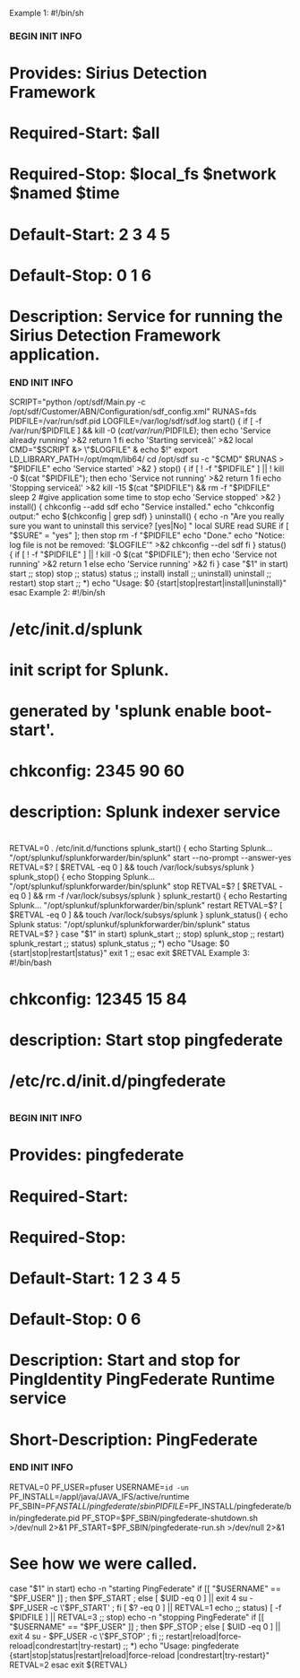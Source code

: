 Example 1:
#!/bin/sh
### BEGIN INIT INFO
# Provides:          Sirius Detection Framework
# Required-Start:    $all
# Required-Stop:     $local_fs $network $named $time
# Default-Start:     2 3 4 5
# Default-Stop:      0 1 6
# Description:       Service for running the Sirius Detection Framework application.
### END INIT INFO
SCRIPT="python /opt/sdf/Main.py -c /opt/sdf/Customer/ABN/Configuration/sdf_config.xml"
RUNAS=fds
PIDFILE=/var/run/sdf.pid
LOGFILE=/var/log/sdf/sdf.log
start() {
  if [ -f /var/run/$PIDFILE ] && kill -0 $(cat /var/run/$PIDFILE); then
    echo 'Service already running' >&2
    return 1
  fi
  echo 'Starting serviceâ¦' >&2
  local CMD="$SCRIPT &> \"$LOGFILE\" & echo \$!"
  export LD_LIBRARY_PATH=/opt/mqm/lib64/
  cd /opt/sdf
  su -c "$CMD" $RUNAS > "$PIDFILE"
  echo 'Service started' >&2
}
stop() {
  if [ ! -f "$PIDFILE" ] || ! kill -0 $(cat "$PIDFILE"); then
    echo 'Service not running' >&2
    return 1
  fi
  echo 'Stopping serviceâ¦' >&2
  kill -15 $(cat "$PIDFILE") && rm -f "$PIDFILE"
  sleep 2 #give application some time to stop
  echo 'Service stopped' >&2
}
install() {
  chkconfig --add sdf
  echo "Service installed."
  echo "chkconfig output:"
  echo $(chkconfig | grep sdf)
}
uninstall() {
  echo -n "Are you really sure you want to uninstall this service? [yes|No] "
  local SURE
  read SURE
  if [ "$SURE" = "yes" ]; then
    stop
    rm -f "$PIDFILE"
    echo "Done."
    echo "Notice: log file is not be removed: '$LOGFILE'" >&2
    chkconfig --del sdf
  fi
}
status() {
  if [ ! -f "$PIDFILE" ] || ! kill -0 $(cat "$PIDFILE"); then
    echo 'Service not running' >&2
    return 1
  else
    echo 'Service running' >&2
  fi
}
case "$1" in
  start)
    start
    ;;
  stop)
    stop
    ;;
  status)
    status
    ;;
  install)
    install
    ;;
  uninstall)
    uninstall
    ;;
  restart)
    stop
    start
    ;;
  *)
    echo "Usage: $0 {start|stop|restart|install|uninstall}"
esac
Example 2:
#!/bin/sh
#
# /etc/init.d/splunk
# init script for Splunk.
# generated by 'splunk enable boot-start'.
#
# chkconfig: 2345 90 60
# description: Splunk indexer service
#
RETVAL=0
. /etc/init.d/functions
splunk_start() {
  echo Starting Splunk...
  "/opt/splunkuf/splunkforwarder/bin/splunk" start --no-prompt --answer-yes
  RETVAL=$?
  [ $RETVAL -eq 0 ] && touch /var/lock/subsys/splunk
}
splunk_stop() {
  echo Stopping Splunk...
  "/opt/splunkuf/splunkforwarder/bin/splunk" stop
  RETVAL=$?
  [ $RETVAL -eq 0 ] && rm -f /var/lock/subsys/splunk
}
splunk_restart() {
  echo Restarting Splunk...
  "/opt/splunkuf/splunkforwarder/bin/splunk" restart
  RETVAL=$?
  [ $RETVAL -eq 0 ] && touch /var/lock/subsys/splunk
}
splunk_status() {
  echo Splunk status:
  "/opt/splunkuf/splunkforwarder/bin/splunk" status
  RETVAL=$?
}
case "$1" in
  start)
    splunk_start
    ;;
  stop)
    splunk_stop
    ;;
  restart)
    splunk_restart
    ;;
  status)
    splunk_status
    ;;
  *)
    echo "Usage: $0 {start|stop|restart|status}"
    exit 1
    ;;
esac
exit $RETVAL
Example 3:
#!/bin/bash
#
# chkconfig: 12345 15 84
# description: Start stop pingfederate
#
# /etc/rc.d/init.d/pingfederate
#
### BEGIN INIT INFO
# Provides:             pingfederate
# Required-Start:
# Required-Stop:
# Default-Start: 1 2 3 4 5
# Default-Stop: 0 6
# Description: Start and stop for PingIdentity PingFederate Runtime service
# Short-Description: PingFederate
### END INIT INFO
RETVAL=0
PF_USER=pfuser
USERNAME=`id -un`
PF_INSTALL=/appl/java/JAVA_IFS/active/runtime
PF_SBIN=$PF_INSTALL/pingfederate/sbin
PIDFILE=$PF_INSTALL/pingfederate/bin/pingfederate.pid
PF_STOP=$PF_SBIN/pingfederate-shutdown.sh >/dev/null 2>&1
PF_START=$PF_SBIN/pingfederate-run.sh >/dev/null 2>&1
# See how we were called.
case "$1" in
  start)
        echo -n "starting PingFederate"
        if [[ "$USERNAME" == "$PF_USER" ]] ;
        then
          $PF_START ;
        else
          [ $UID -eq 0 ] || exit 4
          su - $PF_USER -c \'$PF_START\' ;
        fi
        [ $? -eq 0 ] || RETVAL=1
        echo
        ;;
  status)
        [ -f $PIDFILE ] || RETVAL=3
        ;;
  stop)
        echo -n "stopping PingFederate"
        if [[ "$USERNAME" == "$PF_USER" ]] ;
        then
          $PF_STOP ;
        else
          [ $UID -eq 0 ] || exit 4
          su - $PF_USER -c \'$PF_STOP\' ;
        fi
        ;;
  restart|reload|force-reload|condrestart|try-restart)
        ;;
  *)
        echo "Usage: pingfederate {start|stop|status|restart|reload|force-reload
|condrestart|try-restart}"
        RETVAL=2
esac
exit ${RETVAL}